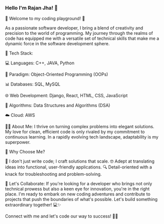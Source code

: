 ### Hello I'm Rajan Jha! 👋


🚀 Welcome to my coding playground! 🌟

As a passionate software developer, I bring a blend of creativity and precision to the world of programming. My journey through the realms of code has equipped me with a versatile set of technical skills that make me a dynamic force in the software development sphere.

🔧 Tech Stack:

💻 Languages: C++, JAVA, Python

🎯 Paradigm: Object-Oriented Programming (OOPs)

📊 Databases: SQL, MySQL

🌐 Web Development: Django, React, HTML, CSS, JavaScript

🧠 Algorithms: Data Structures and Algorithms (DSA)

☁️ Cloud: AWS

👨‍💻 About Me:
I thrive on turning complex problems into elegant solutions. My love for clean, efficient code is only rivaled by my commitment to continuous learning. In a rapidly evolving tech landscape, adaptability is my superpower.

🌈 Why Choose Me?

🚀 I don't just write code; I craft solutions that scale.
🤓 Adept at translating ideas into functional, user-friendly applications.
🔍 Detail-oriented with a knack for troubleshooting and problem-solving.

🚀 Let's Collaborate:
If you're looking for a developer who brings not only technical prowess but also a keen eye for innovation, you're in the right place. I'm ready to embark on new coding adventures and contribute to projects that push the boundaries of what's possible. Let's build something extraordinary together! 💻✨

Connect with me and let's code our way to success! 🚀🌟







